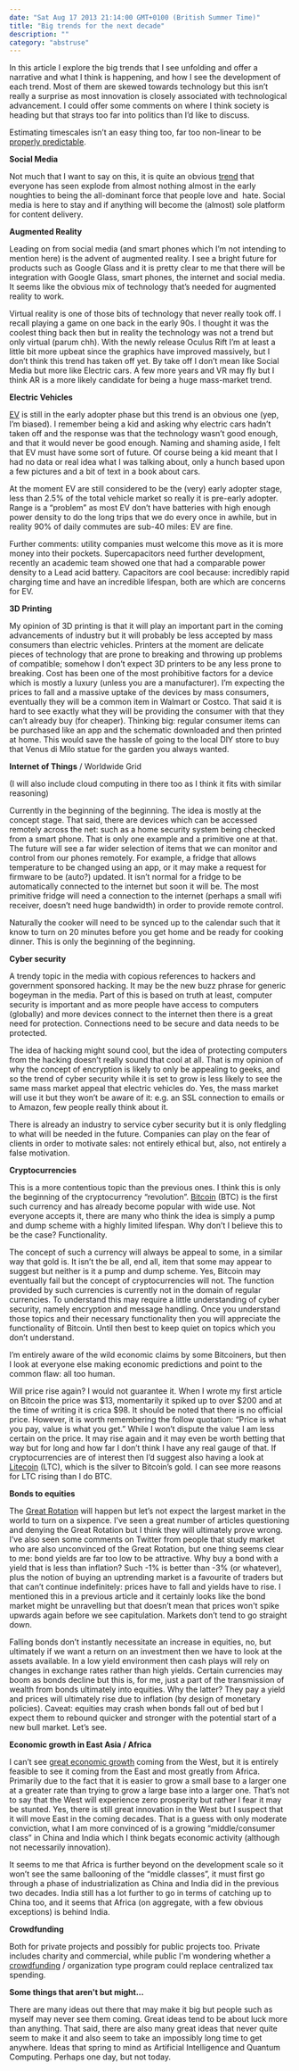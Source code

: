 ```yaml
---
date: "Sat Aug 17 2013 21:14:00 GMT+0100 (British Summer Time)"
title: "Big trends for the next decade"
description: ""
category: "abstruse"
---
```

In this article I explore the big trends that I see unfolding and offer a narrative and what I think is happening, and how I see the development of each trend. Most of them are skewed towards technology but this isn’t really a surprise as most innovation is closely associated with technological advancement. I could offer some comments on where I think society is heading but that strays too far into politics than I’d like to discuss.

Estimating timescales isn’t an easy thing too, far too non-linear to be [properly predictable](/web/20150207223237/http://esoteriic.com/thoughts/32-reviews/182-the-black-swan-the-impact-of-the-highly-improbable "Black Swan").

**Social Media**

Not much that I want to say on this, it is quite an obvious [trend](/web/20150207223237/http://esoteriic.com/thoughts/23-culture/136-oversaturation-of-social-networking "Oversaturation of Social Networks") that everyone has seen explode from almost nothing almost in the early noughties to being the all-dominant force that people love and  hate. Social media is here to stay and if anything will become the (almost) sole platform for content delivery.

**Augmented Reality**

Leading on from social media (and smart phones which I’m not intending to mention here) is the advent of augmented reality. I see a bright future for products such as Google Glass and it is pretty clear to me that there will be integration with Google Glass, smart phones, the internet and social media. It seems like the obvious mix of technology that’s needed for augmented reality to work.

Virtual reality is one of those bits of technology that never really took off. I recall playing a game on one back in the early 90s. I thought it was the coolest thing back then but in reality the technology was not a trend but only virtual (parum chh). With the newly release Oculus Rift I’m at least a little bit more upbeat since the graphics have improved massively, but I don’t think this trend has taken off yet. By take off I don’t mean like Social Media but more like Electric cars. A few more years and VR may fly but I think AR is a more likely candidate for being a huge mass-market trend.

**Electric Vehicles**

[EV](/web/20150207223237/http://esoteriic.com/thoughts/20-science-technology-nature/142-building-an-electric-vehicle "Electric Vehicles") is still in the early adopter phase but this trend is an obvious one (yep, I’m biased). I remember being a kid and asking why electric cars hadn’t taken off and the response was that the technology wasn’t good enough, and that it would never be good enough. Naming and shaming aside, I felt that EV must have some sort of future. Of course being a kid meant that I had no data or real idea what I was talking about, only a hunch based upon a few pictures and a bit of text in a book about cars.

At the moment EV are still considered to be the (very) early adopter stage, less than 2.5% of the total vehicle market so really it is pre-early adopter. Range is a “problem” as most EV don’t have batteries with high enough power density to do the long trips that we do every once in awhile, but in reality 90% of daily commutes are sub-40 miles: EV are fine.

Further comments: utility companies must welcome this move as it is more money into their pockets. Supercapacitors need further development, recently an academic team showed one that had a comparable power density to a Lead acid battery. Capacitors are cool because: incredibly rapid charging time and have an incredible lifespan, both are which are concerns for EV.

**3D Printing**

My opinion of 3D printing is that it will play an important part in the coming advancements of industry but it will probably be less accepted by mass consumers than electric vehicles. Printers at the moment are delicate pieces of technology that are prone to breaking and throwing up problems of compatible; somehow I don’t expect 3D printers to be any less prone to breaking. Cost has been one of the most prohibitive factors for a device which is mostly a luxury (unless you are a manufacturer). I’m expecting the prices to fall and a massive uptake of the devices by mass consumers, eventually they will be a common item in Walmart or Costco. That said it is hard to see exactly what they will be providing the consumer with that they can’t already buy (for cheaper). Thinking big: regular consumer items can be purchased like an app and the schematic downloaded and then printed at home. This would save the hassle of going to the local DIY store to buy that Venus di Milo statue for the garden you always wanted.

**Internet of Things** / Worldwide Grid

(I will also include cloud computing in there too as I think it fits with similar reasoning)

Currently in the beginning of the beginning. The idea is mostly at the concept stage. That said, there are devices which can be accessed remotely across the net: such as a home security system being checked from a smart phone. That is only one example and a primitive one at that. The future will see a far wider selection of items that we can monitor and control from our phones remotely. For example, a fridge that allows temperature to be changed using an app, or it may make a request for firmware to be (auto?) updated. It isn’t normal for a fridge to be automatically connected to the internet but soon it will be. The most primitive fridge will need a connection to the internet (perhaps a small wifi receiver, doesn’t need huge bandwidth) in order to provide remote control.

Naturally the cooker will need to be synced up to the calendar such that it know to turn on 20 minutes before you get home and be ready for cooking dinner. This is only the beginning of the beginning.

**Cyber security**

A trendy topic in the media with copious references to hackers and government sponsored hacking. It may be the new buzz phrase for generic bogeyman in the media. Part of this is based on truth at least, computer security is important and as more people have access to computers (globally) and more devices connect to the internet then there is a great need for protection. Connections need to be secure and data needs to be protected.

The idea of hacking might sound cool, but the idea of protecting computers from the hacking doesn’t really sound that cool at all. That is my opinion of why the concept of encryption is likely to only be appealing to geeks, and so the trend of cyber security while it is set to grow is less likely to see the same mass market appeal that electric vehicles do. Yes, the mass market will use it but they won’t be aware of it: e.g. an SSL connection to emails or to Amazon, few people really think about it.

There is already an industry to service cyber security but it is only fledgling to what will be needed in the future. Companies can play on the fear of clients in order to motivate sales: not entirely ethical but, also, not entirely a false motivation.

**Cryptocurrencies**

This is a more contentious topic than the previous ones. I think this is only the beginning of the cryptocurrency “revolution”. [Bitcoin](/web/20150207223237/http://esoteriic.com/thoughts/22-economics/125-bitcoin-a-description-and-explanation "Bitcoin") (BTC) is the first such currency and has already become popular with wide use. Not everyone accepts it, there are many who think the idea is simply a pump and dump scheme with a highly limited lifespan. Why don’t I believe this to be the case? Functionality.

The concept of such a currency will always be appeal to some, in a similar way that gold is. It isn’t the be all, end all, item that some may appear to suggest but neither is it a pump and dump scheme. Yes, Bitcoin may eventually fail but the concept of cryptocurrencies will not. The function provided by such currencies is currently not in the domain of regular currencies. To understand this may require a little understanding of cyber security, namely encryption and message handling. Once you understand those topics and their necessary functionality then you will appreciate the functionality of Bitcoin. Until then best to keep quiet on topics which you don’t understand.

I’m entirely aware of the wild economic claims by some Bitcoiners, but then I look at everyone else making economic predictions and point to the common flaw: all too human.

Will price rise again? I would not guarantee it. When I wrote my first article on Bitcoin the price was $13, momentarily it spiked up to over $200 and at the time of writing it is crica $98. It should be noted that there is no official price. However, it is worth remembering the follow quotation: “Price is what you pay, value is what you get.” While I won’t dispute the value I am less certain on the price. It may rise again and it may even be worth betting that way but for long and how far I don’t think I have any real gauge of that. If cryptocurrencies are of interest then I’d suggest also having a look at [Litecoin](/web/20150207223237/http://esoteriic.com/thoughts/21-computing/132-bitcoin-and-litecoin-mining "Bitcoin and Litecoin mining") (LTC), which is the silver to Bitcoin’s gold. I can see more reasons for LTC rising than I do BTC.

**Bonds to equities**

The [Great Rotation](/web/20150207223237/http://esoteriic.com/thoughts/31-investing/190-rotation-from-bonds-to-cash "Great Rotation: From bonds to equities (via cash)") will happen but let’s not expect the largest market in the world to turn on a sixpence. I’ve seen a great number of articles questioning and denying the Great Rotation but I think they will ultimately prove wrong. I’ve also seen some comments on Twitter from people that study market who are also unconvinced of the Great Rotation, but one thing seems clear to me: bond yields are far too low to be attractive. Why buy a bond with a yield that is less than inflation? Such -1% is better than -3% (or whatever), plus the notion of buying an uptrending market is a favourite of traders but that can’t continue indefinitely: prices have to fall and yields have to rise. I mentioned this in a previous article and it certainly looks like the bond market might be unravelling but that doesn’t mean that prices won't spike upwards again before we see capitulation. Markets don’t tend to go straight down.

Falling bonds don’t instantly necessitate an increase in equities, no, but ultimately if we want a return on an investment then we have to look at the assets available. In a low yield environment then cash plays will rely on changes in exchange rates rather than high yields. Certain currencies may boom as bonds decline but this is, for me, just a part of the transmission of wealth from bonds ultimately into equities. Why the latter? They pay a yield and prices will ultimately rise due to inflation (by design of monetary policies). Caveat: equities may crash when bonds fall out of bed but I expect them to rebound quicker and stronger with the potential start of a new bull market. Let’s see.

**Economic growth in East Asia / Africa**

I can’t see [great economic growth](/web/20150207223237/http://esoteriic.com/thoughts/32-reviews/103-the-shadow-market-eric-j-weiner "Shadow Market") coming from the West, but it is entirely feasible to see it coming from the East and most greatly from Africa. Primarily due to the fact that it is easier to grow a small base to a larger one at a greater rate than trying to grow a large base into a larger one. That’s not to say that the West will experience zero prosperity but rather I fear it may be stunted. Yes, there is still great innovation in the West but I suspect that it will move East in the coming decades. That is a guess with only moderate conviction, what I am more convinced of is a growing “middle/consumer class” in China and India which I think begats economic activity (although not necessarily innovation).

It seems to me that Africa is further beyond on the development scale so it won’t see the same ballooning of the “middle classes”, it must first go through a phase of industrialization as China and India did in the previous two decades. India still has a lot further to go in terms of catching up to China too, and it seems that Africa (on aggregate, with a few obvious exceptions) is behind India.

**Crowdfunding**

Both for private projects and possibly for public projects too. Private includes charity and commercial, while public I'm wondering whether a [crowdfunding](/web/20150207223237/http://esoteriic.com/thoughts/33-enterprise-and-entrepreneurship/183-crowdfunding-projects "Crowdfunding") / organization type program could replace centralized tax spending.

**Some things that aren't but might...**

There are many ideas out there that may make it big but people such as myself may never see them coming. Great ideas tend to be about luck more than anything. That said, there are also many great ideas that never quite seem to make it and also seem to take an impossibly long time to get anywhere. Ideas that spring to mind as Artificial Intelligence and Quantum Computing. Perhaps one day, but not today.